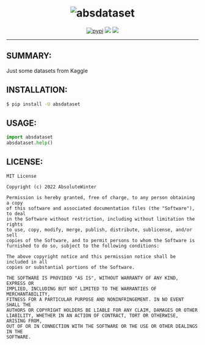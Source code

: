 <div align="center">
	<h1 align="center">
		<img src="https://github.com/AbsoluteWinter/AbsoluteWinter.github.io/blob/main/absdataset/images/repository-image-crop.png?raw=true" alt="absdataset"/>
	</h1>
	<p align="center">
		<a href="https://pypi.org/project/absdataset/"><img src="https://img.shields.io/pypi/dm/absdataset?style=flat-square" alt="pypi"/></a>
		<a href="https://pypi.org/project/absdataset/"><img src="https://img.shields.io/pypi/v/absdataset?style=flat-square" /></a>
		<a><img src="https://img.shields.io/badge/license-MIT-blue?style=flat-square" /></a>
	</p>
</div>


---

## **SUMMARY:**

Just some datasets from Kaggle

## **INSTALLATION:**

```bash
$ pip install -U absdataset
```

## **USAGE:**

```python
import absdataset
absdataset.help()
```

## **LICENSE:**

```
MIT License

Copyright (c) 2022 AbsoluteWinter

Permission is hereby granted, free of charge, to any person obtaining a copy
of this software and associated documentation files (the "Software"), to deal
in the Software without restriction, including without limitation the rights
to use, copy, modify, merge, publish, distribute, sublicense, and/or sell
copies of the Software, and to permit persons to whom the Software is
furnished to do so, subject to the following conditions:

The above copyright notice and this permission notice shall be included in all
copies or substantial portions of the Software.

THE SOFTWARE IS PROVIDED "AS IS", WITHOUT WARRANTY OF ANY KIND, EXPRESS OR
IMPLIED, INCLUDING BUT NOT LIMITED TO THE WARRANTIES OF MERCHANTABILITY,
FITNESS FOR A PARTICULAR PURPOSE AND NONINFRINGEMENT. IN NO EVENT SHALL THE
AUTHORS OR COPYRIGHT HOLDERS BE LIABLE FOR ANY CLAIM, DAMAGES OR OTHER
LIABILITY, WHETHER IN AN ACTION OF CONTRACT, TORT OR OTHERWISE, ARISING FROM,
OUT OF OR IN CONNECTION WITH THE SOFTWARE OR THE USE OR OTHER DEALINGS IN THE
SOFTWARE.
```